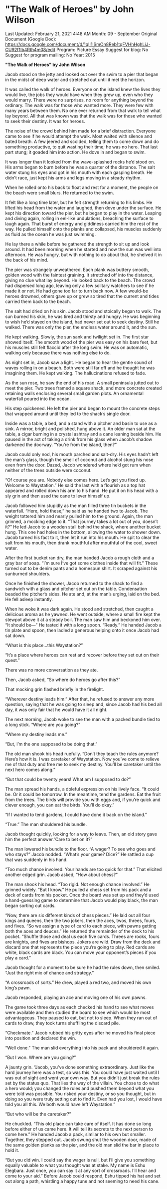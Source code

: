 # "The Walk of Heroes" by John Wilson

Last Updated: February 21, 2021 4:48 AM
Month: 09 - September
Original Document (Google Doc): https://docs.google.com/document/d/1qII1lSmOn8Reb1tqFVHhHghLiJ-CU92f1Ib4Rth4m08/edit
Program: Picture Essay
Suggest for blog: No
Suggest for program mailing: No
Year: 2015

**"The Walk of Heroes" by John Wilson**

Jacob stood on the jetty and looked out over the swim to a pier that began in the midst of deep water and stretched out until it met the horizon.

It was called the walk of heroes. Everyone on the island knew the lives they would live, the jobs they would have when they grew up, even who they would marry. There were no surprises, no room for anything beyond the ordinary. The walk was for those who wanted more. They were few with many years between them. No one ever returned from that walk to tell what lay beyond. All that was known was that the walk was for those who wanted to seek their destiny. It was for heroes.

The noise of the crowd behind him made for a brief distraction. Everyone came to see if he would attempt the walk. Most waited with silence and bated breath. A few jeered and scolded, telling them to come down and do something productive, to quit wasting their time; he was no hero. That last part stung; it goaded him into action. He dove in and began to swim.

It was longer than it looked from the wave-splashed rocks he’d stood on. His arms began to burn before he was a quarter of the distance. The salt water stung his eyes and got in his mouth with each gasping breath. He didn’t race, just kept his arms and legs moving in a steady rhythm.

When he rolled onto his back to float and rest for a moment, the people on the beach were small blurs. He returned to the swim.

It felt like a long time later, but he felt strength returning to his limbs. He lifted his head from the water and laughed, then dove under the surface. He kept his direction toward the pier, but he began to play in the water. Leaping and diving again, rolling in eel-like undulations, breaching the surface to laugh again. That burst of energy and giddiness carried him the rest of the way. He pulled himself onto the planks and collapsed, his muscles suddenly as fluid as the ocean he was just swimming.

He lay there a while before he gathered the strength to sit up and look around. It had been morning when he started and now the sun was well into afternoon. He was hungry, but with nothing to do about that, he shelved it in the back of his mind.

The pier was strangely unweathered. Each plank was buttery smooth, golden wood with the faintest graining. It stretched off into the distance, giving no clue what lay beyond. He looked back to the beach. The crowd had dispersed long ago, leaving only a few solitary watchers to see if he made it or not. He had gone too far to turn back now. A few would-be heroes drowned, others gave up or grew so tired that the current and tides carried them back to the beach.

The salt had dried on his skin. Jacob stood and stoically began to walk. The sun burned his skin, he was tired and thirsty and hungry. He was beginning to wish he’d stayed on the island, had never set out to seek destiny. Still he walked. There was only the pier, the endless water around it, and the sun.

He kept walking. Slowly, the sun sank and twilight set in. The first star showed itself. The smooth wood of the pier was easy on his bare feet, but his muscles still felt flaccid after the long swim. He was on automatic, walking only because there was nothing else to do.

As night set in, Jacob saw a light. He began to hear the gentle sound of waves rolling in on a beach. Both were still far off and he thought he was imagining them. He kept walking. The hallucinations refused to fade.

As the sun rose, he saw the end of his road. A small peninsula jutted out to meet the pier. Two trees framed a square shack, and more concrete created retaining walls enclosing several small garden plots. An ornamental waterfall poured into the ocean.

His step quickened. He left the pier and began to mount the concrete steps that wrapped around until they led to the shack’s single door.

Inside was a table, a bed, and a stand with a pitcher and basin to use as a sink. A mirror, bright and polished, hung above it. An older man sat at the table, a cigar burning in a crystal ashtray and a cane leaning beside him. He paused in the act of taking a drink from his glass when Jacob’s shadow darkened the doorway. “You’re from the island, then?”

Jacob could only nod, his mouth parched and salt-dry. His eyes hadn’t left the man’s glass, though the smell of coconut and alcohol stung his nose even from the door. Dazed, Jacob wondered where he’d got rum when neither of the trees outside were coconut.

“Of course you are. Nobody else comes here. Let’s get you fixed up. Welcome to Waystation.” He said the last with a flourish as a top hat appeared and rolled down his arm to his hand. He put it on his head with a sly grin and then used the cane to lever himself up.

Jacob followed him stupidly as the man filled three tin buckets in the waterfall. “Here, hold these,” he said as he handed two to Jacob. The weight tottered him and nearly pulled him to the ground. Again, the man grinned, a mocking edge to it. “That journey takes a lot out of you, doesn’t it?” He led Jacob to a wooden stall behind the shack, where another bucket hung. This one had holes in the bottom, allowing the water to shower down. Jacob turned his fact to it, then let it run into his mouth. He spit to clear the salt from his mouth, then drank mouthful after mouthful of the cool, sweet water.

After the first bucket ran dry, the man handed Jacob a rough cloth and a gray bar of soap. “I’m sure I’ve got some clothes inside that will fit.” These turned out to be denim pants and a homespun shirt. It scraped against his sunburned shoulders.

Once he finished the shower, Jacob returned to the shack to find a sandwich with a glass and pitcher set out on the table. Condensation beaded the pitcher’s sides. He ate and, at the man’s urging, laid on the bed. He fell asleep instantly.

When he woke it was dark again. He stood and stretched, then caught a delicious aroma as he yawned. He went outside, where a small fire kept the stewpot above it at a steady boil. The man saw him and beckoned him over. “It should be—” He tasted it with a long spoon. “Ready.” He handed Jacob a tin plate and spoon, then ladled a generous helping onto it once Jacob had sat down.

“What is this place...this Waystation?”

“It’s a place where heroes can rest and recover before they set out on their quest.”

There was no more conversation as they ate.

Then, Jacob asked, “So where do heroes go after this?”

That mocking grin flashed briefly in the firelight.

“Wherever destiny leads him.” After that, he refused to answer any more question, saying that he was going to sleep and, since Jacob had his bed all day, it was only fair that he would have it all night.

The next morning, Jacob woke to see the man with a packed bundle tied to a long stick. “Where are you going?”

“Where my destiny leads me.”

“But, I’m the one supposed to be doing that.”

The old man shook his head ruefully. “Don’t they teach the rules anymore? Here’s how it is. I was caretaker of Waystation. Now you’ve come to relieve me of that duty and free me to seek my destiny. You’ll be caretaker until the next hero comes along.”

“But that could be twenty years! What am I supposed to do?”

The man spread his hands, a doleful expression on his lively face. “It could be. Or it could be tomorrow. In the meantime, tend the gardens. Eat the fruit from the trees. The birds will provide you with eggs and, if you’re quick and clever enough, you can eat the birds. You’ll do okay.”

“If I wanted to tend gardens, I could have done it back on the island.”

“True.” The man shouldered his bundle.

Jacob thought quickly, looking for a way to leave. Then, an old story gave him the perfect answer.”Care to bet on it?”

The man lowered his bundle to the floor. “A wager? To see who goes and who stays?” Jacob nodded. “What’s your game? Dice?” He rattled a cup that was suddenly in his hand.

“Too much chance involved. Your hands are too quick for that.” That elicited another edged grin. Jacob asked, “How about chess?”

The man shook his head. “Too rigid. Not enough chance involved.” He grinned widely. “But I know.” He pulled a chess set from his pack and a deck of cards from his pocket. Once the board was set up and they’d used a hand-guessing game to determine that Jacob would play black, the man began sorting out cards.

“Now, there are six different kinds of chess pieces.” He laid out all four kings and queens, then the two jokers, then the aces, twos, threes, fours, and fives. “So we assign a type of card to each piece, with pawns getting both the aces and deuces.” He returned the remainder of the deck to his pocket. “Shuffle those and deal us each five cards. Threes are rooks, fours are knights, and fives are bishops. Jokers are wild. Draw from the deck and discard one that represents the piece you’re going to play. Red cards are white, black cards are black. You can move your opponent’s pieces if you play a card.”

Jacob thought for a moment to be sure he had the rules down, then smiled. “Just the right mix of chance and strategy.”

“A crossroads of sorts.” He drew, played a red two, and moved his own king’s pawn.

Jacob responded, playing an ace and moving one of his own pawns.

The game took three days as each checked his hand to see what moves were available and then studied the board to see which would be most advantageous. They paused to eat, but not to sleep. When they ran out of cards to draw, they took turns shuffling the discard pile.

“Checkmate.” Jacob rubbed his gritty eyes after he moved his final piece into position and declared the win.

“Well done.” The man slid everything into his pack and shouldered it again.

“But I won. Where are you going?”

A jaunty grin. “Jacob, you’ve done something extraordinary. Just like the hard journey here was a test, so was this. You could have just waited until I was out of sight and went your own way. But you didn’t just break the rules set by the status quo. That lies the way of the villain. You chose to do what a hero would; you changed the rules and pushed them beyond what you were told was possible. You risked your destiny, or so you thought, but in doing so you were truly setting out to find it. Even had you lost, I would have told you all this. We both would have left Waystation.”

“But who will be the caretaker?”

He chuckled. “This old place can take care of itself. It has done so long before either of us came here. It will tell its secrets to the next person to come here.” He handed Jacob a pack, similar to his own but smaller. Together, they stepped out. Jacob swung shut the wooden door, made of the same golden planks as the pier, and the old man slid the bar in place to hold it.

“But you did win. I could say the wager is null, but I’ll give you something equally valuable to what you thought was at stake. My name is Eshu Elegbara. Just once, you can say it at any sort of crossroads. I’ll hear and come to your aid.” Before Jacob could respond, Eshu tipped his hat and set out along a path, whistling a happy tune and not seeming to need his cane.